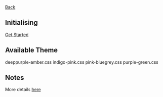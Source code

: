 [Back](../angular-frontend.md)

## Initialising

[Get Started](https://material.angular.io/guide/getting-started)

## Available Theme

deeppurple-amber.css
indigo-pink.css
pink-bluegrey.css
purple-green.css

## Notes

More details [here](https://angular.io/guide/i18n)